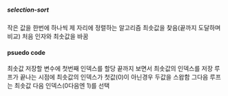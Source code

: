##### selection-sort

작은 값을 한번에 하나씩 제 자리에 정렬하는 알고리즘
최솟값을 찾음(끝까지 도달하며 비교)
처음 인자와 최솟값을 바꿈

#### psuedo code

최솟값 저장할 변수에 첫번째 인덱스를 할당
끝까지 보면서 최솟값의 인덱스를 저장
루프가 끝나는 시점에
최솟값의 인덱스가 첫값(0)이 아닌경우 두값을 스왑함
그다음 루프는 최솟값 다음 인덱스(0다음엔 1)를 선택
